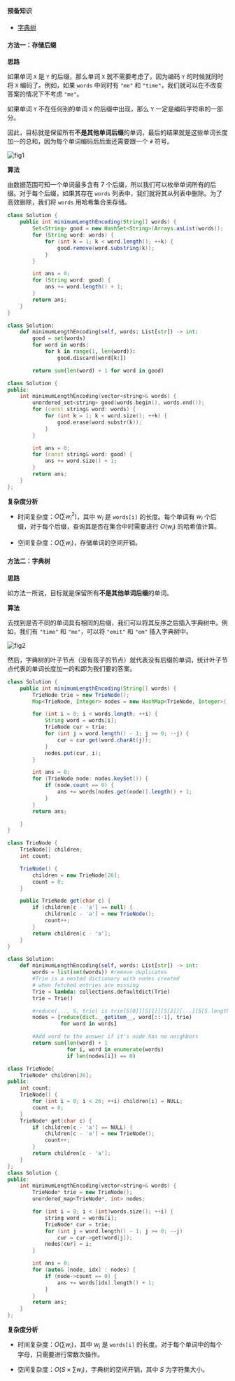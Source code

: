 #### 预备知识

- [字典树](https://baike.baidu.com/item/%E5%AD%97%E5%85%B8%E6%A0%91)

#### 方法一：存储后缀

**思路**

如果单词 `X` 是 `Y` 的后缀，那么单词 `X` 就不需要考虑了，因为编码 `Y` 的时候就同时将 `X` 编码了。例如，如果 `words` 中同时有 `"me"` 和 `"time"`，我们就可以在不改变答案的情况下不考虑 `"me"`。

如果单词 `Y` 不在任何别的单词 `X` 的后缀中出现，那么 `Y` 一定是编码字符串的一部分。

因此，目标就是保留所有**不是其他单词后缀**的单词，最后的结果就是这些单词长度加一的总和，因为每个单词编码后后面还需要跟一个 `#` 符号。

![fig1](https://assets.leetcode-cn.com/solution-static/820/1.gif)

**算法**

由数据范围可知一个单词最多含有 $7$ 个后缀，所以我们可以枚举单词所有的后缀。对于每个后缀，如果其存在 `words` 列表中，我们就将其从列表中删除。为了高效删除，我们将 `words` 用哈希集合来存储。

```Java [sol1-Java]
class Solution {
    public int minimumLengthEncoding(String[] words) {
        Set<String> good = new HashSet<String>(Arrays.asList(words));
        for (String word: words) {
            for (int k = 1; k < word.length(); ++k) {
                good.remove(word.substring(k));
            }
        }

        int ans = 0;
        for (String word: good) {
            ans += word.length() + 1;
        }
        return ans;
    }
}
```

```Python [sol1-Python3]
class Solution:
    def minimumLengthEncoding(self, words: List[str]) -> int:
        good = set(words)
        for word in words:
            for k in range(1, len(word)):
                good.discard(word[k:])

        return sum(len(word) + 1 for word in good)
```

```C++ [sol1-C++]
class Solution {
public:
    int minimumLengthEncoding(vector<string>& words) {
        unordered_set<string> good(words.begin(), words.end());
        for (const string& word: words) {
            for (int k = 1; k < word.size(); ++k) {
                good.erase(word.substr(k));
            }
        }

        int ans = 0;
        for (const string& word: good) {
            ans += word.size() + 1;
        }
        return ans;
    }
};
```

**复杂度分析**

- 时间复杂度：$O(\sum w_i^2)$，其中 $w_i$ 是 `words[i]` 的长度。每个单词有 $w_i$ 个后缀，对于每个后缀，查询其是否在集合中时需要进行 $O(w_i)$ 的哈希值计算。

- 空间复杂度：$O(\sum w_i)$，存储单词的空间开销。

#### 方法二：字典树

**思路**

如方法一所说，目标就是保留所有**不是其他单词后缀**的单词。

**算法**

去找到是否不同的单词具有相同的后缀，我们可以将其反序之后插入字典树中。例如，我们有 `"time"` 和 `"me"`，可以将 `"emit"` 和 `"em"` 插入字典树中。

![fig2](https://assets.leetcode-cn.com/solution-static/820/2.jpg)

然后，字典树的叶子节点（没有孩子的节点）就代表没有后缀的单词，统计叶子节点代表的单词长度加一的和即为我们要的答案。

```Java [sol2-Java]
class Solution {
    public int minimumLengthEncoding(String[] words) {
        TrieNode trie = new TrieNode();
        Map<TrieNode, Integer> nodes = new HashMap<TrieNode, Integer>();

        for (int i = 0; i < words.length; ++i) {
            String word = words[i];
            TrieNode cur = trie;
            for (int j = word.length() - 1; j >= 0; --j) {
                cur = cur.get(word.charAt(j));
            }
            nodes.put(cur, i);
        }

        int ans = 0;
        for (TrieNode node: nodes.keySet()) {
            if (node.count == 0) {
                ans += words[nodes.get(node)].length() + 1;
            }
        }
        return ans;

    }
}

class TrieNode {
    TrieNode[] children;
    int count;

    TrieNode() {
        children = new TrieNode[26];
        count = 0;
    }

    public TrieNode get(char c) {
        if (children[c - 'a'] == null) {
            children[c - 'a'] = new TrieNode();
            count++;
        }
        return children[c - 'a'];
    }
}
```

```Python [sol2-Python3]
class Solution:
    def minimumLengthEncoding(self, words: List[str]) -> int:
        words = list(set(words)) #remove duplicates
        #Trie is a nested dictionary with nodes created
        # when fetched entries are missing
        Trie = lambda: collections.defaultdict(Trie)
        trie = Trie()

        #reduce(..., S, trie) is trie[S[0]][S[1]][S[2]][...][S[S.length - 1]]
        nodes = [reduce(dict.__getitem__, word[::-1], trie)
                 for word in words]

        #Add word to the answer if it's node has no neighbors
        return sum(len(word) + 1
                   for i, word in enumerate(words)
                   if len(nodes[i]) == 0)
```

```C++ [sol2-C++]
class TrieNode{
    TrieNode* children[26];
public:
    int count;
    TrieNode() {
        for (int i = 0; i < 26; ++i) children[i] = NULL;
        count = 0;
    }
    TrieNode* get(char c) {
        if (children[c - 'a'] == NULL) {
            children[c - 'a'] = new TrieNode();
            count++;
        }
        return children[c - 'a'];
    }
};
class Solution {
public:
    int minimumLengthEncoding(vector<string>& words) {
        TrieNode* trie = new TrieNode();
        unordered_map<TrieNode*, int> nodes;

        for (int i = 0; i < (int)words.size(); ++i) {
            string word = words[i];
            TrieNode* cur = trie;
            for (int j = word.length() - 1; j >= 0; --j)
                cur = cur->get(word[j]);
            nodes[cur] = i;
        }

        int ans = 0;
        for (auto& [node, idx] : nodes) {
            if (node->count == 0) {
                ans += words[idx].length() + 1;
            }
        }
        return ans;
    }
};
```

**复杂度分析**

- 时间复杂度：$O(\sum w_i)$，其中 $w_i$ 是 `words[i]` 的长度。对于每个单词中的每个字母，只需要进行常数次操作。

- 空间复杂度：$O(S \times \sum w_i)$，字典树的空间开销，其中 $S$ 为字符集大小。